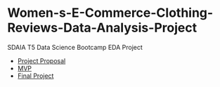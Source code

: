 
# Women-s-E-Commerce-Clothing-Reviews-Data-Analysis-Project

SDAIA T5 Data Science Bootcamp EDA Project

* [Project Proposal](Project_Proposal.md)
* [MVP](MVP.md)
* [Final Project](Writeup.md)
 


 


